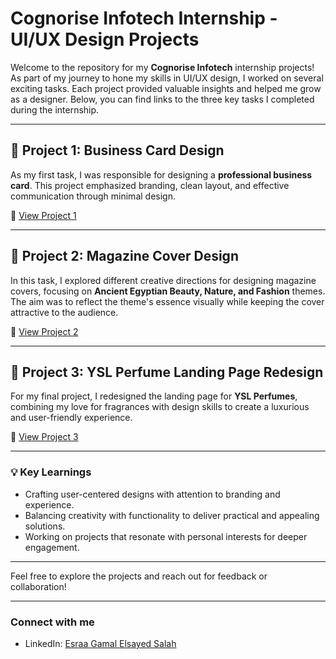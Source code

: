 # Cognorise Infotech Internship - UI/UX Design Projects

Welcome to the repository for my **Cognorise Infotech** internship projects! As part of my journey to hone my skills in UI/UX design, I worked on several exciting tasks. Each project provided valuable insights and helped me grow as a designer. Below, you can find links to the three key tasks I completed during the internship.

---

## 📌 Project 1: Business Card Design

As my first task, I was responsible for designing a **professional business card**. This project emphasized branding, clean layout, and effective communication through minimal design.

🔗 [View Project 1](https://www.linkedin.com/posts/esraa-gamal-89022a268_uiux-figma-cognoriseinfotech-activity-7236125156018946048-nB6j?utm_source=share&utm_medium=member_desktop)

---

## 📌 Project 2: Magazine Cover Design

In this task, I explored different creative directions for designing magazine covers, focusing on **Ancient Egyptian Beauty, Nature, and Fashion** themes. The aim was to reflect the theme's essence visually while keeping the cover attractive to the audience.

🔗 [View Project 2](https://www.linkedin.com/posts/esraa-gamal-89022a268_uiux-figma-cognorise-activity-7236708888702578688-2YQs?utm_source=share&utm_medium=member_desktop)

---

## 📌 Project 3: YSL Perfume Landing Page Redesign

For my final project, I redesigned the landing page for **YSL Perfumes**, combining my love for fragrances with design skills to create a luxurious and user-friendly experience.

🔗 [View Project 3](https://www.linkedin.com/posts/esraa-gamal-89022a268_uidesign-uxdesign-landingpage-activity-7242983436125147136-mizo?utm_source=share&utm_medium=member_desktop)

---

### 💡 Key Learnings
- Crafting user-centered designs with attention to branding and experience.
- Balancing creativity with functionality to deliver practical and appealing solutions.
- Working on projects that resonate with personal interests for deeper engagement.

---

Feel free to explore the projects and reach out for feedback or collaboration!

---

### Connect with me
- LinkedIn: [Esraa Gamal Elsayed Salah](https://www.linkedin.com/in/esraa-gamal-89022a268?utm_source=share&utm_campaign=share_via&utm_content=profile&utm_medium=android_app)


